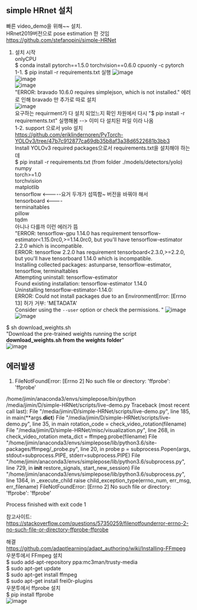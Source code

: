 ## simple HRnet 설치
빠른 video_demo을 위해~~ 설치.  
HRnet2019버전으로 pose estimation 한 것임  
https://github.com/stefanopini/simple-HRNet  
  
1. 설치 시작  
onlyCPU  
$ conda install pytorch==1.5.0 torchvision==0.6.0 cpuonly -c pytorch   
1-1. $ pip install -r requirements.txt 실행
![image](https://user-images.githubusercontent.com/56099627/81363128-8c2c1600-911d-11ea-90f1-c6fe01cf569e.png)  
![image](https://user-images.githubusercontent.com/56099627/81365837-2ee79300-9124-11ea-8130-b41e0bb62815.png)  
![image](https://user-images.githubusercontent.com/56099627/81365914-648c7c00-9124-11ea-94c1-cae84ecbbeed.png)  
"ERROR: bravado 10.6.0 requires simplejson, which is not installed." 에러로 인해 bravado 만 추가로 따로 설치  
![image](https://user-images.githubusercontent.com/56099627/81363488-68b59b00-911e-11ea-8d6a-c4919c55b93f.png)  
요구하는 requirment가 다 설치 되었느지 확인 차원에서 다시 "$ pip install -r requirements.txt" 실행해봄 --> 이미 다 설치된 파일 이라 나옴  
1-2. support 으로서 yolo 설치  
https://github.com/eriklindernoren/PyTorch-YOLOv3/tree/47b7c912877ca69db35b8af3a38d6522681b3bb3  
Install YOLOv3 required packages으로서 requirements.txt을 설치해야 하는데   
$ pip install -r requirements.txt (from folder ./models/detectors/yolo)  
numpy  
torch>=1.0  
torchvision  
matplotlib  
tensorflow <-----요거 두개가 섬뜩함~ 버전을 바꿔야 해서  
tensorboard <----  
terminaltables  
pillow  
tqdm  
아니나 다를까 이런 에러가 뜸  
"ERROR: tensorflow-gpu 1.14.0 has requirement tensorflow-estimator<1.15.0rc0,>=1.14.0rc0, but you'll have tensorflow-estimator 2.2.0 which is incompatible.  
ERROR: tensorflow 2.2.0 has requirement tensorboard<2.3.0,>=2.2.0, but you'll have tensorboard 1.14.0 which is incompatible.  
Installing collected packages: astunparse, tensorflow-estimator, tensorflow, terminaltables  
  Attempting uninstall: tensorflow-estimator  
    Found existing installation: tensorflow-estimator 1.14.0  
    Uninstalling tensorflow-estimator-1.14.0:  
ERROR: Could not install packages due to an EnvironmentError: [Errno 13] 허가 거부: 'METADATA'  
Consider using the `--user` option or check the permissions.  "
![image](https://user-images.githubusercontent.com/56099627/81364528-d236a900-9120-11ea-8d08-a8942809f0fc.png)  
![image](https://user-images.githubusercontent.com/56099627/81364564-ee3a4a80-9120-11ea-814c-8d064187c98d.png)  
  
$ sh download_weights.sh  
"Download the pre-trained weights running the script **download_weights.sh from the weights folder**"  
![image](https://user-images.githubusercontent.com/56099627/81368588-1a5ac900-912b-11ea-90e4-5b9cad98d0ac.png)  
  
## 에러발생
1. FileNotFoundError: [Errno 2] No such file or directory: 'ffprobe': 'ffprobe'

  /home/jimin/anaconda3/envs/simplepose/bin/python /media/jimin/D/simple-HRNet/scripts/live-demo.py
  Traceback (most recent call last):
    File "/media/jimin/D/simple-HRNet/scripts/live-demo.py", line 185, in <module>
      main(**args.__dict__)
    File "/media/jimin/D/simple-HRNet/scripts/live-demo.py", line 35, in main
      rotation_code = check_video_rotation(filename)
    File "/media/jimin/D/simple-HRNet/misc/visualization.py", line 268, in check_video_rotation
      meta_dict = ffmpeg.probe(filename)
    File "/home/jimin/anaconda3/envs/simplepose/lib/python3.6/site-packages/ffmpeg/_probe.py", line 20, in probe
      p = subprocess.Popen(args, stdout=subprocess.PIPE, stderr=subprocess.PIPE)
    File "/home/jimin/anaconda3/envs/simplepose/lib/python3.6/subprocess.py", line 729, in __init__
      restore_signals, start_new_session)
    File "/home/jimin/anaconda3/envs/simplepose/lib/python3.6/subprocess.py", line 1364, in _execute_child
      raise child_exception_type(errno_num, err_msg, err_filename)
  FileNotFoundError: [Errno 2] No such file or directory: 'ffprobe': 'ffprobe'

  Process finished with exit code 1

참고사이트:
https://stackoverflow.com/questions/57350259/filenotfounderror-errno-2-no-such-file-or-directory-ffprobe-ffprobe 

해결  
https://github.com/adaptlearning/adapt_authoring/wiki/Installing-FFmpeg  
우분투에서 FFmpeg 설치  
$ sudo add-apt-repository ppa:mc3man/trusty-media  
$ sudo apt-get update  
$ sudo apt-get install ffmpeg  
$ sudo apt-get install frei0r-plugins  
우분투에서 ffprobe 설치  
$ pip install ffprobe  
![image](https://user-images.githubusercontent.com/56099627/81368771-9ce38880-912b-11ea-92a9-6c03c9f9d744.png)  
